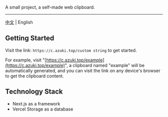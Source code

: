 A small project, a self-made web clipboard.

---

[中文](./README.md) | English

## Getting Started

Visit the link: `https://c.azuki.top/custom string` to get started.

For example, visit "[https://c.azuki.top/example](https://c.azuki.top/example)", a clipboard named "example" will be automatically generated, and you can visit the link on any device's browser to get the clipboard content.

## Technology Stack

- Next.js as a framework
- Vercel Storage as a database